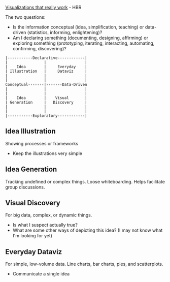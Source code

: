 [Visualizations that really work](https://hbr.org/2016/06/visualizations-that-really-work) - HBR

The two questions:

* Is the information conceptual (idea, simplification, teaching) or data-driven (statistics, informing, enlightening)?
* Am I declaring something (documenting, designing, affirming) or exploring something (prototyping, iterating, interacting, automating, confirming, discovering)?

```
|-----------Declarative------------|
|                |                 |
|    Idea        |     Everyday    |
| Illustration   |     Dataviz     |
|                |                 |
|                |                 |
Conceptual-------|-------Data-Driven
|                |                 |
|                |                 |
|    Idea        |    Visual       |
| Generation     |   Discovery     |
|                |                 |
|                |                 |
|-----------Exploratory------------|
```

## Idea Illustration

Showing processes or frameworks

* Keep the illustrations very simple

## Idea Generation

Tracking undefined or complex things. Loose whiteboarding. Helps facilitate group discussions.

## Visual Discovery

For big data, complex, or dynamic things.

* Is what I suspect actually true?
* What are some other ways of depicting this idea? (I may not know what I'm looking for yet)

## Everyday Dataviz

For simple, low-volume data. Line charts, bar charts, pies, and scatterplots.

* Communicate a single idea
